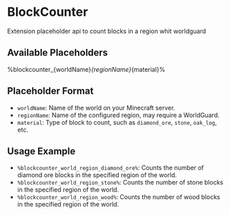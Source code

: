 # BlockCounter
Extension placeholder api to count blocks in a region whit worldguard

## Available Placeholders

%blockcounter_{worldName}_{regionName}_{material}%

## Placeholder Format
- `worldName`: Name of the world on your Minecraft server.
- `regionName`: Name of the configured region, may require a WorldGuard.
- `material`: Type of block to count, such as `diamond_ore`, `stone`, `oak_log`, etc.

## Usage Example
- `%blockcounter_world_region_diamond_ore%`: Counts the number of diamond ore blocks in the specified region of the world.
- `%blockcounter_world_region_stone%`: Counts the number of stone blocks in the specified region of the world.
- `%blockcounter_world_region_wood%`: Counts the number of wood blocks in the specified region of the world.
